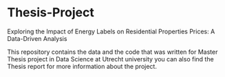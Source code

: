 # Thesis-Project
Exploring the Impact of Energy Labels on Residential Properties Prices: A Data-Driven Analysis

This repository contains the data and the code that was written for Master Thesis project in Data Science at Utrecht university
you can also find the Thesis report for more information about the project. 

